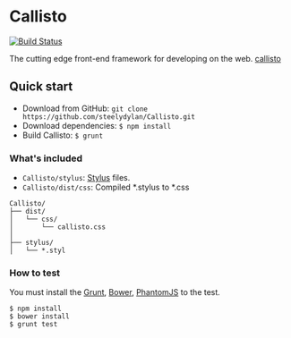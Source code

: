 Callisto
========
[![Build Status](https://api.travis-ci.org/steelydylan/Callisto.svg?branch=master)](https://travis-ci.org/steelydylan/Callisto)

The cutting edge front-end framework for developing on the web.
[callisto](http://steelydylan.github.io/Callisto/)


Quick start
-----------

* Download from GitHub: `git clone https://github.com/steelydylan/Callisto.git`
* Download dependencies: `$ npm install`
* Build Callisto: `$ grunt`

### What's included

* `Callisto/stylus`: [Stylus](http://learnboost.github.io/stylus/) files.
* `Callisto/dist/css`: Compiled *.stylus to *.css

```
Callisto/
├── dist/
│   └── css/
│       └── callisto.css
│
├── stylus/
│   └── *.styl
```

### How to test
You must install the [Grunt](http://gruntjs.com), [Bower](http://bower.io), [PhantomJS](http://phantomjs.org) to the test.

```
$ npm install
$ bower install
$ grunt test
```

<!-- 頑張って英語で書いた -->
<!-- this is a test comment -->